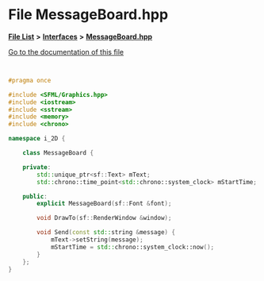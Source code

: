 

# File MessageBoard.hpp

[**File List**](files.md) **>** [**Interfaces**](dir_e52260c07c5ca641bf485ae92612dd08.md) **>** [**MessageBoard.hpp**](_message_board_8hpp.md)

[Go to the documentation of this file](_message_board_8hpp.md)

```C++


#pragma once

#include <SFML/Graphics.hpp>
#include <iostream>
#include <sstream>
#include <memory>
#include <chrono>

namespace i_2D {

    class MessageBoard {

    private:
        std::unique_ptr<sf::Text> mText;
        std::chrono::time_point<std::chrono::system_clock> mStartTime;

    public:
        explicit MessageBoard(sf::Font &font);

        void DrawTo(sf::RenderWindow &window);

        void Send(const std::string &message) {
            mText->setString(message);
            mStartTime = std::chrono::system_clock::now();
        }
    };
}


```

